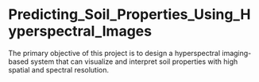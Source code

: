 # Predicting_Soil_Properties_Using_Hyperspectral_Images

The primary objective of this project is to design a hyperspectral imaging-based system that can visualize and interpret soil properties with high spatial and spectral resolution.
